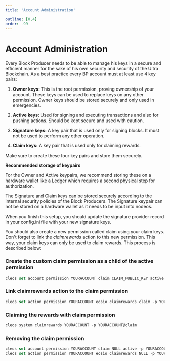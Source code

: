 ```yaml
---
title: 'Account Administration'

outline: [0,4]
order: -99
---
```


# Account Administration

Every Block Producer needs to be able to manage his keys in a secure and efficient manner for the sake of his own security and security of the Ultra Blockchain. As a best practice every BP account must at least use 4 key pairs:

1.  **Owner keys:** This is the root permission, proving ownership of your account. These keys can be used to replace keys on any other permission. Owner keys should be stored securely and only used in emergencies.
    
2.  **Active keys:** Used for signing and executing transactions and also for pushing actions. Should be kept secure and used with caution.
    
3.  **Signature keys:** A key pair that is used only for signing blocks. It must not be used to perform any other operation.
    
4.  **Claim keys:** A key pair that is used only for claiming rewards.
    

Make sure to create these four key pairs and store them securely.

**Recommended storage of keypairs**

For the Owner and Active keypairs, we recommend storing these on a hardware wallet like a Ledger which requires a second physical step for authorization.

The Signature and Claim keys can be stored securely according to the internal security policies of the Block Producers. The Signature keypair can not be stored on a hardware wallet as it needs to be input into nodeos.

When you finish this setup, you should update the signature provider record in your config.ini file with your new signature keys.

You should also create a new permission called claim using your claim keys. Don't forget to link the _claimrewards_ action to this new permission. This way, your claim keys can only be used to claim rewards. This process is described below:

### Create the custom claim permission as a child of the active permission

```typescript
cleos set account permission YOURACCOUNT claim CLAIM_PUBLIC_KEY active -p YOURACCOUNT@active​
```

### Link claimrewards action to the claim permission

```typescript
cleos set action permission YOURACCOUNT eosio claimrewards claim -p YOURACCOUNT@active
```

### Claiming the rewards with claim permission

```typescript
cleos system claimrewards YOURACCOUNT -p YOURACCOUNT@claim
```

### Removing the claim permission

```typescript
cleos set account permission YOURACCOUNT claim NULL active -p YOURACCOUNT@active
cleos set action permission YOURACCOUNT eosio claimrewards NULL -p YOURACCOUNT@active
```